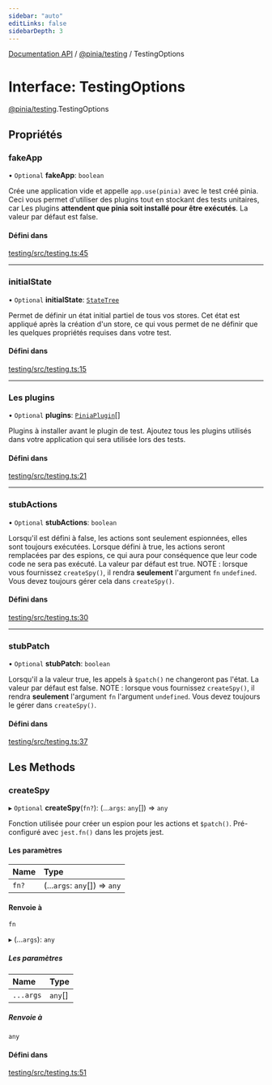 ```yaml
---
sidebar: "auto"
editLinks: false
sidebarDepth: 3
---
```


[Documentation API](../index.md) / [@pinia/testing](../modules/pinia_testing.md) / TestingOptions

# Interface: TestingOptions

[@pinia/testing](../modules/pinia_testing.md).TestingOptions

## Propriétés

### fakeApp

• `Optional` **fakeApp**: `boolean`

Crée une application vide et appelle `app.use(pinia)` avec le test créé
pinia. Ceci vous permet d'utiliser des plugins tout en stockant des tests unitaires, car
Les plugins **attendent que pinia soit installé pour être exécutés**.
La valeur par défaut est false.

#### Défini dans

[testing/src/testing.ts:45](https://github.com/posva/pinia/blob/46c50b2/packages/testing/src/testing.ts#L45)

___

### initialState

• `Optional` **initialState**: [`StateTree`](../modules/pinia.md#statetree)

Permet de définir un état initial partiel de tous vos stores. Cet état est appliqué après la création d'un store,
ce qui vous permet de ne définir que les quelques propriétés requises dans votre test.

#### Défini dans

[testing/src/testing.ts:15](https://github.com/posva/pinia/blob/46c50b2/packages/testing/src/testing.ts#L15)

___

### Les plugins

• `Optional` **plugins**: [`PiniaPlugin`](pinia.PiniaPlugin.md)[]

Plugins à installer avant le plugin de test. Ajoutez tous les plugins utilisés dans
votre application qui sera utilisée lors des tests.

#### Défini dans

[testing/src/testing.ts:21](https://github.com/posva/pinia/blob/46c50b2/packages/testing/src/testing.ts#L21)

___

### stubActions

• `Optional` **stubActions**: `boolean`

Lorsqu'il est défini à false, les actions sont seulement espionnées, elles sont toujours exécutées. Lorsque
défini à true, les actions seront remplacées par des espions, ce qui aura pour conséquence que leur code
code ne sera pas exécuté. La valeur par défaut est true. NOTE : lorsque vous fournissez `createSpy()`,
il rendra **seulement** l'argument `fn` `undefined`. Vous devez toujours
gérer cela dans `createSpy()`.

#### Défini dans

[testing/src/testing.ts:30](https://github.com/posva/pinia/blob/46c50b2/packages/testing/src/testing.ts#L30)

___

### stubPatch

• `Optional` **stubPatch**: `boolean`

Lorsqu'il a la valeur true, les appels à `$patch()` ne changeront pas l'état. La valeur par défaut est
false. NOTE : lorsque vous fournissez `createSpy()`, il rendra **seulement** l'argument `fn`
l'argument `undefined`. Vous devez toujours le gérer dans `createSpy()`.

#### Défini dans

[testing/src/testing.ts:37](https://github.com/posva/pinia/blob/46c50b2/packages/testing/src/testing.ts#L37)

## Les Methods

### createSpy

▸ `Optional` **createSpy**(`fn?`): (...`args`: `any`[]) => `any`

Fonction utilisée pour créer un espion pour les actions et `$patch()`. Pré-configuré
avec `jest.fn()` dans les projets jest.

#### Les paramètres

| Name | Type |
| :------ | :------ |
| `fn?` | (...`args`: `any`[]) => `any` |

#### Renvoie à

`fn`

▸ (...`args`): `any`

##### Les paramètres

| Name | Type |
| :------ | :------ |
| `...args` | `any`[] |

##### Renvoie à

`any`

#### Défini dans

[testing/src/testing.ts:51](https://github.com/posva/pinia/blob/46c50b2/packages/testing/src/testing.ts#L51)
